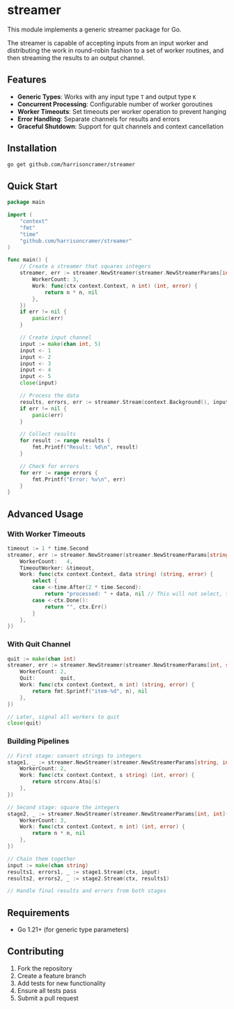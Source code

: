 # streamer

This module implements a generic streamer package for Go.

The streamer is capable of accepting inputs from an input worker and distributing the work in round-robin fashion to a set of worker routines, and then streaming the results to an output channel.

## Features

- **Generic Types**: Works with any input type `T` and output type `K`
- **Concurrent Processing**: Configurable number of worker goroutines
- **Worker Timeouts**: Set timeouts per worker operation to prevent hanging
- **Error Handling**: Separate channels for results and errors
- **Graceful Shutdown**: Support for quit channels and context cancellation  

## Installation

```bash
go get github.com/harrisoncramer/streamer
```

## Quick Start

```go
package main

import (
    "context"
    "fmt"
    "time"
    "github.com/harrisoncramer/streamer"
)

func main() {
    // Create a streamer that squares integers
    streamer, err := streamer.NewStreamer(streamer.NewStreamerParams[int, int]{
        WorkerCount: 3,
        Work: func(ctx context.Context, n int) (int, error) {
            return n * n, nil
        },
    })
    if err != nil {
        panic(err)
    }

    // Create input channel
    input := make(chan int, 5)
    input <- 1
    input <- 2  
    input <- 3
    input <- 4
    input <- 5
    close(input)

    // Process the data
    results, errors, err := streamer.Stream(context.Background(), input)
    if err != nil {
        panic(err)
    }

    // Collect results
    for result := range results {
        fmt.Printf("Result: %d\n", result)
    }

    // Check for errors
    for err := range errors {
        fmt.Printf("Error: %v\n", err)
    }
}
```

## Advanced Usage

### With Worker Timeouts

```go
timeout := 1 * time.Second
streamer, err := streamer.NewStreamer(streamer.NewStreamerParams[string, string]{
    WorkerCount:   4,
    TimeoutWorker: &timeout,
    Work: func(ctx context.Context, data string) (string, error) {
        select {
        case <-time.After(2 * time.Second):
            return "processed: " + data, nil // This will not select, the timeout will happen first.
        case <-ctx.Done():
            return "", ctx.Err()
        }
    },
})
```

### With Quit Channel

```go
quit := make(chan int)
streamer, err := streamer.NewStreamer(streamer.NewStreamerParams[int, string]{
    WorkerCount: 2,
    Quit:        quit,
    Work: func(ctx context.Context, n int) (string, error) {
        return fmt.Sprintf("item-%d", n), nil
    },
})

// Later, signal all workers to quit
close(quit)
```

### Building Pipelines

```go
// First stage: convert strings to integers
stage1, _ := streamer.NewStreamer(streamer.NewStreamerParams[string, int]{
    WorkerCount: 2,
    Work: func(ctx context.Context, s string) (int, error) {
        return strconv.Atoi(s)
    },
})

// Second stage: square the integers  
stage2, _ := streamer.NewStreamer(streamer.NewStreamerParams[int, int]{
    WorkerCount: 3,
    Work: func(ctx context.Context, n int) (int, error) {
        return n * n, nil
    },
})

// Chain them together
input := make(chan string)
results1, errors1, _ := stage1.Stream(ctx, input)
results2, errors2, _ := stage2.Stream(ctx, results1)

// Handle final results and errors from both stages
```

## Requirements

- Go 1.21+ (for generic type parameters)

## Contributing

1. Fork the repository
2. Create a feature branch
3. Add tests for new functionality  
4. Ensure all tests pass
5. Submit a pull request
